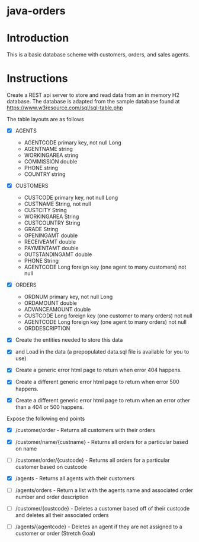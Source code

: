 # java-orders

# Introduction

This is a basic database scheme with customers, orders, and sales agents.

# Instructions

Create a REST api server to store and read data from an in memory H2 database. The database is adapted from the sample database found at https://www.w3resource.com/sql/sql-table.php

The table layouts are as follows

- [x] AGENTS
  * AGENTCODE primary key, not null Long
  * AGENTNAME string
  * WORKINGAREA string
  * COMMISSION double
  * PHONE string
  * COUNTRY string

- [x] CUSTOMERS
  * CUSTCODE primary key, not null Long
  * CUSTNAME String, not null
  * CUSTCITY String
  * WORKINGAREA String
  * CUSTCOUNTRY String
  * GRADE String
  * OPENINGAMT double
  * RECEIVEAMT double
  * PAYMENTAMT double
  * OUTSTANDINGAMT double
  * PHONE String
  * AGENTCODE Long foreign key (one agent to many customers) not null

- [x] ORDERS
  * ORDNUM primary key, not null Long
  * ORDAMOUNT double
  * ADVANCEAMOUNT double
  * CUSTCODE Long foreign key (one customer to many orders) not null
  * AGENTCODE Long foreign key (one agent to many orders) not null
  * ORDDESCRIPTION


- [x] Create the entities needed to store this data
- [x] and Load in the data (a prepopulated data.sql file is available for you to use)
 
- [x] Create a generic error html page to return when error 404 happens.
- [x] Create a different generic error html page to return when error 500 happens.
- [x] Create a different generic error html page to return when an error other than a 404 or 500 happens.

Expose the following end points

- [x] /customer/order - Returns all customers with their orders
- [x] /customer/name/{custname} - Returns all orders for a particular based on name
- [ ] /customer/order/{custcode} - Returns all orders for a particular customer based on custcode
- [x] /agents - Returns all agents with their customers
- [ ] /agents/orders - Return a list with the agents name and associated order number and order description
- [ ] /customer/{custcode} - Deletes a customer based off of their custcode and deletes all their associated orders
- [ ] /agents/{agentcode} - Deletes an agent if they are not assigned to a customer or order (Stretch Goal)

